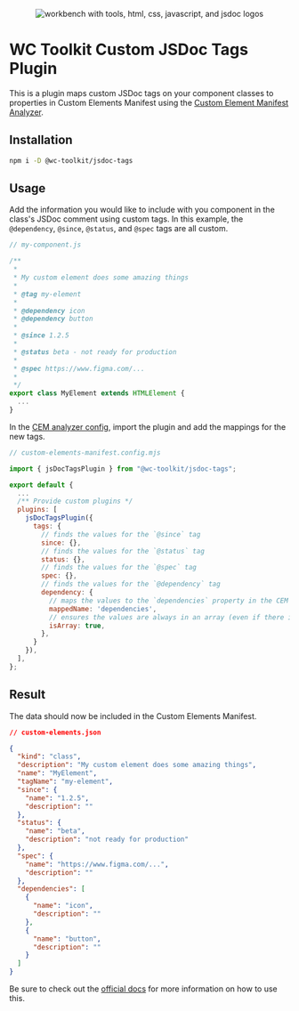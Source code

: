 <div align="center">
  
![workbench with tools, html, css, javascript, and jsdoc logos](https://raw.githubusercontent.com/wc-toolkit/cem-utilities/refs/heads/main/assets/wc-toolkit_jsdoc.svg)

</div>

# WC Toolkit Custom JSDoc Tags Plugin

This is a plugin maps custom JSDoc tags on your component classes to properties in Custom Elements Manifest using the [Custom Element Manifest Analyzer](https://custom-elements-manifest.open-wc.org/).

## Installation 

```bash
npm i -D @wc-toolkit/jsdoc-tags
```

## Usage

Add the information you would like to include with you component in the class's JSDoc comment using custom tags. In this example, the `@dependency`, `@since`, `@status`, and `@spec` tags are all custom.

```js
// my-component.js

/**
 *
 * My custom element does some amazing things
 *
 * @tag my-element
 *
 * @dependency icon
 * @dependency button
 *
 * @since 1.2.5
 * 
 * @status beta - not ready for production
 * 
 * @spec https://www.figma.com/...
 *
 */
export class MyElement extends HTMLElement {
  ...
}
```

In the [CEM analyzer config](https://custom-elements-manifest.open-wc.org/analyzer/config/), import the plugin and add the mappings for the new tags.

```js
// custom-elements-manifest.config.mjs

import { jsDocTagsPlugin } from "@wc-toolkit/jsdoc-tags";

export default {
  ...
  /** Provide custom plugins */
  plugins: [
    jsDocTagsPlugin({
      tags: {
        // finds the values for the `@since` tag
        since: {},
        // finds the values for the `@status` tag
        status: {},
        // finds the values for the `@spec` tag
        spec: {},
        // finds the values for the `@dependency` tag
        dependency: {
          // maps the values to the `dependencies` property in the CEM
          mappedName: 'dependencies',
          // ensures the values are always in an array (even if there is only 1)
          isArray: true,
        },
      }
    }),
  ],
};
```

## Result

The data should now be included in the Custom Elements Manifest.

```json
// custom-elements.json

{
  "kind": "class",
  "description": "My custom element does some amazing things",
  "name": "MyElement",
  "tagName": "my-element",
  "since": {
    "name": "1.2.5",
    "description": ""
  },
  "status": {
    "name": "beta",
    "description": "not ready for production"
  },
  "spec": {
    "name": "https://www.figma.com/...",
    "description": ""
  },
  "dependencies": [
    {
      "name": "icon",
      "description": ""
    },
    {
      "name": "button",
      "description": ""
    }
  ]
}
```

Be sure to check out the [official docs](https://wc-toolkit.com/documentation/jsdoc-tags) for more information on how to use this.
